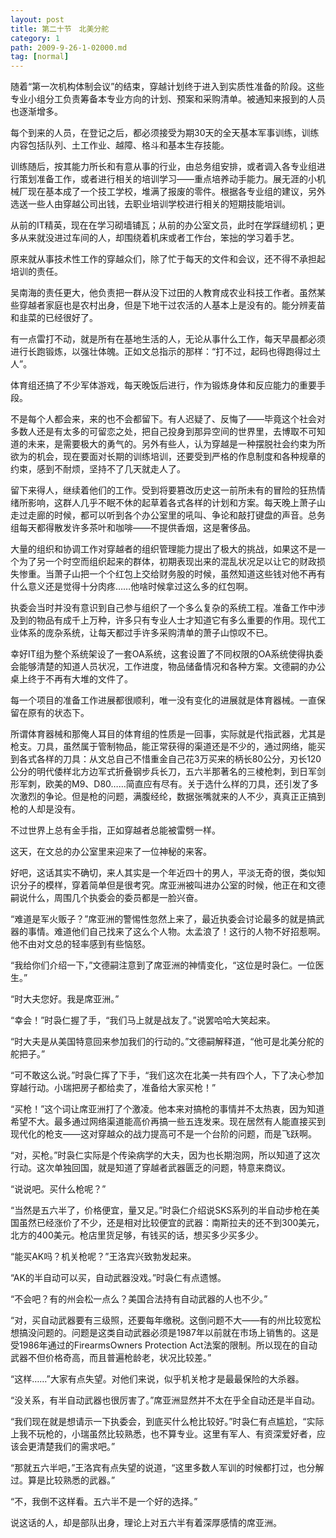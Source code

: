 ```yaml
---
layout: post
title: 第二十节　北美分舵
category: 1
path: 2009-9-26-1-02000.md
tag: [normal]
---
```


随着“第一次机构体制会议”的结束，穿越计划终于进入到实质性准备的阶段。这些专业小组分工负责筹备本专业方向的计划、预案和采购清单。被通知来报到的人员也逐渐增多。

每个到来的人员，在登记之后，都必须接受为期30天的全天基本军事训练，训练内容包括队列、土工作业、越障、格斗和基本生存技能。

训练随后，按其能力所长和有意从事的行业，由总务组安排，或者调入各专业组进行策划准备工作，或者进行相关的培训学习――重点培养动手能力。展无涯的小机械厂现在基本成了一个技工学校，堆满了报废的零件。根据各专业组的建议，另外选送一些人由穿越公司出钱，去职业培训学校进行相关的短期技能培训。

从前的IT精英，现在在学习砌墙铺瓦；从前的办公室文员，此时在学踩缝纫机；更多从来就没进过车间的人，却围绕着机床或者工作台，笨拙的学习着手艺。

原来就从事技术性工作的穿越众们，除了忙于每天的文件和会议，还不得不承担起培训的责任。

吴南海的责任更大，他负责把一群从没下过田的人教育成农业科技工作者。虽然某些穿越者家庭也是农村出身，但是下地干过农活的人基本上是没有的。能分辨麦苗和韭菜的已经很好了。

有一点雷打不动，就是所有在基地生活的人，无论从事什么工作，每天早晨都必须进行长跑锻炼，以强壮体魄。正如文总指示的那样：“打不过，起码也得跑得过土人”。

体育组还搞了不少军体游戏，每天晚饭后进行，作为锻炼身体和反应能力的重要手段。

不是每个人都会来，来的也不会都留下。有人迟疑了、反悔了――毕竟这个社会对多数人还是有太多的可留恋之处，把自己投身到那异空间的世界里，去博取不可知道的未来，是需要极大的勇气的。另外有些人，认为穿越是一种摆脱社会约束为所欲为的机会，现在要面对长期的训练培训，还要受到严格的作息制度和各种规章的约束，感到不耐烦，坚持不了几天就走人了。

留下来得人，继续着他们的工作。受到将要篡改历史这一前所未有的冒险的狂热情绪所影响，这群人几乎不眠不休的起草着各式各样的计划和方案。每天晚上萧子山走过走廊的时候，都可以听到各个办公室里的吼叫、争论和敲打键盘的声音。总务组每天都得散发许多茶叶和咖啡――不提供香烟，这是奢侈品。

大量的组织和协调工作对穿越者的组织管理能力提出了极大的挑战，如果这不是一个为了另一个时空而组织起来的群体，初期表现出来的混乱状况足以让它的财政损失惨重。当萧子山把一个个红包上交给财务股的时候，虽然知道这些钱对他不再有什么意义还是觉得十分肉疼……他啥时候拿过这么多的红包啊。

执委会当时并没有意识到自己参与组织了一个多么复杂的系统工程。准备工作中涉及到的物品有成千上万种，许多只有专业人士才知道它有多么重要的作用。现代工业体系的庞杂系统，让每天都过手许多采购清单的萧子山惊叹不已。

幸好IT组为整个系统架设了一套OA系统，这套设置了不同权限的OA系统使得执委会能够清楚的知道人员状况，工作进度，物品储备情况和各种方案。文德嗣的办公桌上终于不再有大堆的文件了。

每一个项目的准备工作进展都很顺利，唯一没有变化的进展就是体育器械。一直保留在原有的状态下。

所谓体育器械和那俺人耳目的体育组的性质是一回事，实际就是代指武器，尤其是枪支。刀具，虽然属于管制物品，能正常获得的渠道还是不少的，通过网络，能买到各式各样的刀具：从文总自己不惜重金自己花3万买来的柄长80公分，刃长120公分的明代倭样北方边军式折叠钢步兵长刀，五六半那著名的三棱枪刺，到日军剑形军刺，欧美的M9、D80……简直应有尽有。关于选什么样的刀具，还引发了多次激烈的争论。但是枪的问题，满腹经纶，数据张嘴就来的人不少，真真正正搞到枪的人却是没有。

不过世界上总有金手指，正如穿越者总能被雷劈一样。

这天，在文总的办公室里来迎来了一位神秘的来客。

好吧，这话其实不确切，来人其实是一个年近四十的男人，平淡无奇的很，类似知识分子的模样，穿着简单但是很考究。席亚洲被叫进办公室的时候，他正在和文德嗣说什么，周围几个执委会的委员都是一脸兴奋。

“难道是军火贩子？”席亚洲的警惕性忽然上来了，最近执委会讨论最多的就是搞武器的事情。难道他们自己找来了这么个人物。太孟浪了！这行的人物不好招惹啊。他不由对文总的轻率感到有些恼怒。

“我给你们介绍一下，”文德嗣注意到了席亚洲的神情变化，“这位是时袅仁。一位医生。”

“时大夫您好。我是席亚洲。”

“幸会！”时袅仁握了手，“我们马上就是战友了。”说罢哈哈大笑起来。

“时大夫是从美国特意回来参加我们的行动的。”文德嗣解释道，“他可是北美分舵的舵把子。”

“可不敢这么说。”时袅仁挥了下手，“我们这次在北美一共有四个人，下了决心参加穿越行动。小瑞把房子都给卖了，准备给大家买枪！”

“买枪！”这个词让席亚洲打了个激凌。他本来对搞枪的事情并不太热衷，因为知道希望不大。最多通过网络渠道能高价再搞一些五连发来。现在居然有人能直接买到现代化的枪支――这对穿越众的战力提高可不是一个台阶的问题，而是飞跃啊。

“对，买枪。”时袅仁实际是个传染病学的大夫，因为也长期泡网，所以知道了这次行动。这次单独回国，就是知道了穿越者武器匮乏的问题，特意来商议。

“说说吧。买什么枪呢？”

“当然是五六半了，价格便宜，量又足。”时袅仁介绍说SKS系列的半自动步枪在美国虽然已经涨价了不少，还是相对比较便宜的武器：南斯拉夫的还不到300美元，北方的400美元。枪店里货足够，有钱买的话，想买多少买多少。

“能买AK吗？机关枪呢？”王洛宾兴致勃发起来。

“AK的半自动可以买，自动武器没戏。”时袅仁有点遗憾。

“不会吧？有的州会松一点么？美国合法持有自动武器的人也不少。”

“对，买自动武器要有三级照，还要每年缴税。这倒问题不大――有的州比较宽松想搞没问题的。问题是这类自动武器必须是1987年以前就在市场上销售的。这是受1986年通过的FirearmsOwners Protection Act法案的限制。所以现在的自动武器不但价格奇高，而且普遍枪龄老，状况比较差。”

“这样……”大家有点失望。对他们来说，似乎机关枪才是最最保险的大杀器。

“没关系，有半自动武器也很厉害了。”席亚洲显然并不太在乎全自动还是半自动。

“我们现在就是想请示一下执委会，到底买什么枪比较好。”时袅仁有点尴尬，“实际上我不玩枪的，小瑞虽然比较熟悉，也不算专业。这里有军人、有资深爱好者，应该会更清楚我们的需求吧。”

“那就五六半吧，”王洛宾有点失望的说道，“这里多数人军训的时候都打过，也分解过。算是比较熟悉的武器。”

“不，我倒不这样看。五六半不是一个好的选择。”

说这话的人，却是部队出身，理论上对五六半有着深厚感情的席亚洲。
